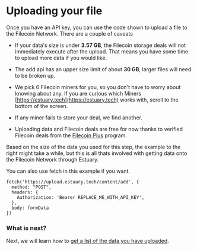 # Uploading your file

Once you have an API key, you can use the code shown to upload a file to the Filecoin Network. There are a couple of caveats

- If your data's size is under **3.57 GB**, the Filecoin storage deals will not immediately execute after the upload. That means you have some time to upload more data if you would like.

- The add api has an upper size limit of about **30 GB**, larger files will need to be broken up.

- We pick 6 Filecoin miners for you, so you don't have to worry about knowing about any. If you are curious which Miners [https://estuary.tech](https://estuary.tech) works with, scroll to the bottom of the screen.

- If any miner fails to store your deal, we find another.

- Uploading data and Filecoin deals are free for now thanks to verified Filecoin deals from the [Filecoin Plus](https://docs.filecoin.io/store/filecoin-plus/) program.

Based on the size of the data you used for this step, the example to the right might take a while, but this is all thats involved with getting data onto the Filecoin Network through Estuary.

You can also use fetch in this example if you want.

```
fetch('https://upload.estuary.tech/content/add', {
  method: "POST",
  headers: {
    Authorization: 'Bearer REPLACE_ME_WITH_API_KEY',
  },
  body: formData
})
```

### What is next?

Next, we will learn how to [get a list of the data you have uploaded](https://docs.estuary.tech/tutorial-listing-your-files).
